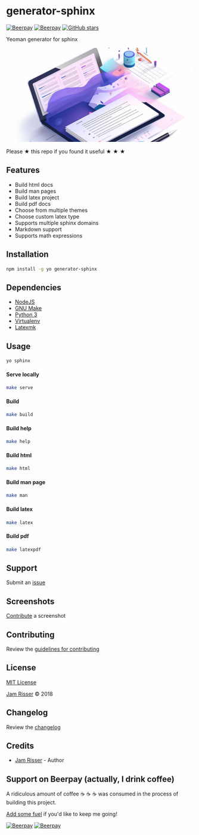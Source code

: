 # generator-sphinx

[![Beerpay](https://beerpay.io/jamrizzi/generator-sphinx/badge.svg?style=beer-square)](https://beerpay.io/jamrizzi/generator-sphinx)
[![Beerpay](https://beerpay.io/jamrizzi/generator-sphinx/make-wish.svg?style=flat-square)](https://beerpay.io/jamrizzi/generator-sphinx?focus=wish)
[![GitHub stars](https://img.shields.io/github/stars/jamrizzi/generator-sphinx.svg?style=social&label=Stars)](https://github.com/jamrizzi/generator-sphinx)

Yeoman generator for sphinx

![](assets/generator-sphinx.png)

Please &#9733; this repo if you found it useful &#9733; &#9733; &#9733;


## Features

* Build html docs
* Build man pages
* Build latex project
* Build pdf docs
* Choose from multiple themes
* Choose custom latex type
* Supports multiple sphinx domains
* Markdown support
* Supports math expressions


## Installation

```sh
npm install -g yo generator-sphinx
```


## Dependencies

* [NodeJS](https://nodejs.org)
* [GNU Make](https://www.gnu.org/software/make)
* [Python 3](https://www.python.org)
* [Virtualenv](https://virtualenv.pypa.io)
* [Latexmk](http://mg.readthedocs.io/latexmk.html)


## Usage

```sh
yo sphinx
```

#### Serve locally

```sh
make serve
```

#### Build
```sh
make build
```

#### Build help

```sh
make help
```

#### Build html

```sh
make html
```


#### Build man page

```sh
make man
```


#### Build latex

```sh
make latex
```


#### Build pdf

```sh
make latexpdf
```


## Support

Submit an [issue](https://github.com/jamrizzi/generator-sphinx/issues/new)


## Screenshots

[Contribute](https://github.com/jamrizzi/generator-sphinx/blob/master/CONTRIBUTING.md) a screenshot


## Contributing

Review the [guidelines for contributing](https://github.com/jamrizzi/generator-sphinx/blob/master/CONTRIBUTING.md)


## License

[MIT License](https://github.com/jamrizzi/generator-sphinx/blob/master/LICENSE)

[Jam Risser](https://jam.jamrizzi.com) &copy; 2018


## Changelog

Review the [changelog](https://github.com/jamrizzi/generator-sphinx/blob/master/CHANGELOG.md)


## Credits

* [Jam Risser](https://jam.jamrizzi.com) - Author


## Support on Beerpay (actually, I drink coffee)

A ridiculous amount of coffee :coffee: :coffee: :coffee: was consumed in the process of building this project.

[Add some fuel](https://beerpay.io/jamrizzi/generator-sphinx) if you'd like to keep me going!

[![Beerpay](https://beerpay.io/jamrizzi/generator-sphinx/badge.svg?style=beer-square)](https://beerpay.io/jamrizzi/generator-sphinx)
[![Beerpay](https://beerpay.io/jamrizzi/generator-sphinx/make-wish.svg?style=flat-square)](https://beerpay.io/jamrizzi/generator-sphinx?focus=wish)
